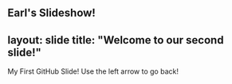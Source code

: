 Earl's Slideshow!
---
layout: slide
title: "Welcome to our second slide!"
---
My First GitHub Slide!
Use the left arrow to go back!
